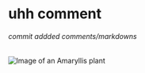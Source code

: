 # uhh comment
###### commit addded comments/markdowns
![Image of an Amaryllis plant](https://m.media-amazon.com/images/I/61QcwkgtsmL.jpg)
